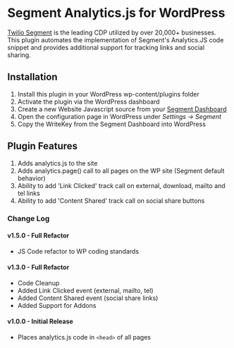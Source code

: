 # Segment Analytics.js for WordPress

[Twilio Segment](https://www.segment.com) is the leading CDP utilized by over 20,000+ businesses.  This plugin automates the implementation of Segment's Analytics.JS code snippet and provides additional support for tracking links and social sharing.  

## Installation

1. Install this plugin in your WordPress wp-content/plugins folder
2. Activate the plugin via the WordPress dashboard
3. Create a new Website Javascript source from your [Segment Dashboard](https://app.segment.com) 
4. Open the configuration page in WordPress under  *Settings -> Segment*
5. Copy the WriteKey from the Segment Dashboard into WordPress 

## Plugin Features

1. Adds analytics.js to the site
2. Adds analytics.page() call to all pages on the WP site (Segment default behavior)
3. Ability to add 'Link Clicked' track call on external, download, mailto and tel links
4. Ability to add 'Content Shared' track call on social share buttons

### Change Log

#### v1.5.0 - Full Refactor
- JS Code refactor to WP coding standards

#### v1.3.0 - Full Refactor
- Code Cleanup
- Added Link Clicked event (external, mailto, tel)
- Added Content Shared event (social share links) 
- Added Support for Addons

#### v1.0.0 - Initial Release
- Places analytics.js code in `<head>` of all pages
